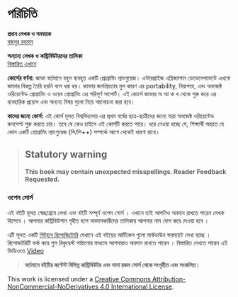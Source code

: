 # পরিচিতি

**প্রধান লেখক ও সমন্বয়ক**  
[বজলুর রহমান](http://bazlur.com/)

**অন্যান্য লেখক ও কন্ট্রিবিউটরদের তালিকা**  
[বিস্তারিত এখানে](https://github.com/howtocode-dev/java.howtocode.dev/graphs/contributors?type=a)

**কোর্সের বর্ণনা:** জাভা বর্তমানে বহুল ব্যবহৃত একটি প্রোগ্রামিং ল্যাংগুয়েজ। এন্টারপ্রাইজ এপ্লিক্যাশান ডেভেলেপমেন্টে এখনো জাভার বিকল্প তৈরি হয়নি বলে ধরা হয়। জাভার জনপ্রিয়তার মুল কারণ এর portability, নিরাপত্তা, এবং অবজেক্ট ওরিয়েন্টেড প্রোগ্রামিং ও ওয়েব প্রোগ্রামিং এর পরিপূর্ণ সাপোর্ট। এই কোর্সে জাভার অ আ ক খ থেকে শুরু করে এর ব্যবহারিক প্রয়োগ এবং অন্যন্য বিষয় গুলো নিয়ে আলোচনা করা হবে।

**কাদের জন্যে কোর্স:** এই কোর্স মূলত বিশ্ববিদ্যালয় এর প্রথম বর্ষের ছাত্র-ছাত্রীদের জন্যে যারা অবজেক্ট ওরিয়েন্টেড কনসেপ্ট শুরু করতে চায়। তবে যে কেও চাইলে এই কোর্সটি করতে পারে। ধরে নেওয়া হচ্ছে যে, শিক্ষার্থী অন্ত্যত যে কোন একটি প্রোগ্রামিং ল্যাংগুয়েজ \(সি/সি++\) সম্পর্কে আগে থেকেই ধারণা রাখে।

> ## Statutory warning
>
> **This book may contain unexpected misspellings. Reader Feedback Requested.**

### ওপেন সোর্স

এই বইটি মূলত স্বেচ্ছাশ্রমে লেখা এবং বইটি সম্পূর্ন ওপেন সোর্স । এখানে তাই আপনিও অবদান রাখতে পারেন লেখক হিসেবে । আপনার কন্ট্রিবিউশান গৃহীত হলে অবদানকারীদের তালিকায় আপনার নাম যোগ করে দেওয়া হবে ।

এটি মূলত একটি [গিটহাব রিপোজিটোরি](https://github.com/howtocode-com-bd/java.howtocode.com.bd) যেখানে এই বইয়ের আর্টিকেল গুলো মার্কডাউন ফরম্যাটে লেখা হচ্ছে । রিপোজটরিটি ফর্ক করে পুল রিকুয়েস্ট পাঠানোর মাধ্যমে আপনারাও অবদান রাখতে পারেন । বিস্তারিত দেখতে পারেন এই ভিডিওতে [Video](http://blog.howtocode.com.bd/?p=32)

> **বর্তমানে বইটির কন্টেন্ট বিভিন্ন কন্ট্রিবিউটর এবং নানা রকম সোর্স থেকে সংগৃহীত এবং সংকলিত।**

  
This work is licensed under a [Creative Commons Attribution-NonCommercial-NoDerivatives 4.0 International License](http://creativecommons.org/licenses/by-nc-nd/4.0/).

